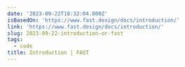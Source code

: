 ```yaml
---
date: '2023-09-22T18:32:04.000Z'
isBasedOn: 'https://www.fast.design/docs/introduction/'
link: 'https://www.fast.design/docs/introduction/'
slug: 2023-09-22-introduction-or-fast
tags:
  - code
title: Introduction | FAST
---
```


